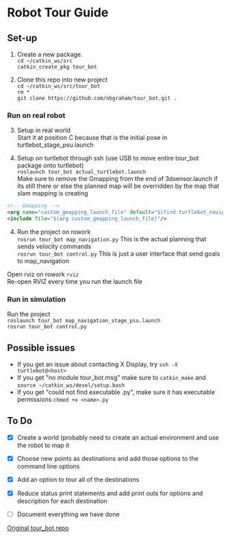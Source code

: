 # Robot Tour Guide
## Set-up
1. Create a new package.  
`cd ~/catkin_ws/src`  
`catkin_create_pkg tour_bot`  

2. Clone this repo into new project  
  `cd ~/catkin_ws/src/tour_bot`  
  `rm *`  
  `git clone https://github.com/nbgraham/tour_bot.git .`  


### Run on real robot
3. Setup in real world  
  Start it at position C because that is the initial pose in turtlebot_stage_psu.launch

3. Setup on turtlebot through ssh (use USB to move entire tour_bot package onto turtlebot)  
  `roslaunch tour_bot actual_turtlebot.launch`  
  Make sure to remove the Gmapping from the end of 3dsensor.launch if its still there or else the planned map will be overridden by the map that slam mapping is creating  
  ```xml
  <!-- Gmapping -->
  <arg name="custom_gmapping_launch_file" default="$(find turtlebot_navigation)/launch/includes/gmapping/$(arg 3d_sensor)_gmapping.launch.xml"/>
  <include file="$(arg custom_gmapping_launch_file)"/>
  ```

4. Run the project on rowork  
  `rosrun tour_bot map_navigation.py` This is the actual planning that sends velocity commands  
  `rosrun tour_bot control.py` This is just a user interface that send goals to map_navigation

  Open rviz on rowork `rviz`  
  Re-open RVIZ every time you run the launch file

### Run in simulation
Run the project  
`roslaunch tour_bot map_navigation_stage_psu.launch`  
`rosrun tour_bot control.py`

## Possible issues
 - If you get an issue about contacting X Display, try `ssh -X turtlebot@<host>`  
 - If you get "no module tour_bot.msg" make sure to `catkin_make` and `source ~/catkin_ws/devel/setup.bash`  
 - If you get "could not find executable <name>.py", make sure it has executable permissions `chmod +x <name>.py`

## To Do
 - [x] Create a world (probably need to create an actual environment and use the robot to map it
 - [x] Choose new points as destinations and add those options to the command line options
 - [x] Add an option to tour all of the destinations
 - [x] Reduce status print statements and add print outs for options and description for each destination
 - [ ] Document everything we have done


 [Original tour_bot repo](https://github.com/aniskoubaa/tour_bot)  

